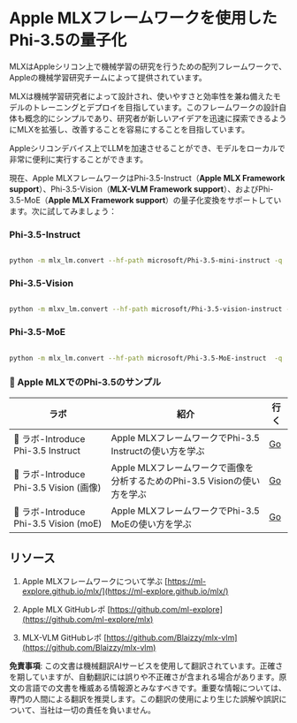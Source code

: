 # **Apple MLXフレームワークを使用したPhi-3.5の量子化**

MLXはAppleシリコン上で機械学習の研究を行うための配列フレームワークで、Appleの機械学習研究チームによって提供されています。

MLXは機械学習研究者によって設計され、使いやすさと効率性を兼ね備えたモデルのトレーニングとデプロイを目指しています。このフレームワークの設計自体も概念的にシンプルであり、研究者が新しいアイデアを迅速に探索できるようにMLXを拡張し、改善することを容易にすることを目指しています。

Appleシリコンデバイス上でLLMを加速させることができ、モデルをローカルで非常に便利に実行することができます。

現在、Apple MLXフレームワークはPhi-3.5-Instruct（**Apple MLX Framework support**）、Phi-3.5-Vision（**MLX-VLM Framework support**）、およびPhi-3.5-MoE（**Apple MLX Framework support**）の量子化変換をサポートしています。次に試してみましょう：

### **Phi-3.5-Instruct**

```bash

python -m mlx_lm.convert --hf-path microsoft/Phi-3.5-mini-instruct -q

```

### **Phi-3.5-Vision**

```bash

python -m mlxv_lm.convert --hf-path microsoft/Phi-3.5-vision-instruct -q

```

### **Phi-3.5-MoE**

```bash

python -m mlx_lm.convert --hf-path microsoft/Phi-3.5-MoE-instruct  -q

```

### **🤖 Apple MLXでのPhi-3.5のサンプル**

| ラボ    | 紹介 | 行く |
| -------- | ------- |  ------- |
| 🚀 ラボ-Introduce Phi-3.5 Instruct  | Apple MLXフレームワークでPhi-3.5 Instructの使い方を学ぶ   |  [Go](../../../../../code/09.UpdateSamples/Aug/mlx-phi35-instruct.ipynb)    |
| 🚀 ラボ-Introduce Phi-3.5 Vision (画像) | Apple MLXフレームワークで画像を分析するためのPhi-3.5 Visionの使い方を学ぶ     |  [Go](../../../../../code/09.UpdateSamples/Aug/mlx-phi35-vision.ipynb)    |
| 🚀 ラボ-Introduce Phi-3.5 Vision (moE)   | Apple MLXフレームワークでPhi-3.5 MoEの使い方を学ぶ  |  [Go](../../../../../code/09.UpdateSamples/Aug/mlx-phi35-moe.ipynb)    |

## **リソース**

1. Apple MLXフレームワークについて学ぶ [https://ml-explore.github.io/mlx/](https://ml-explore.github.io/mlx/)

2. Apple MLX GitHubレポ [https://github.com/ml-explore](https://github.com/ml-explore/mlx)

3. MLX-VLM GitHubレポ [https://github.com/Blaizzy/mlx-vlm](https://github.com/Blaizzy/mlx-vlm)

**免責事項**:
この文書は機械翻訳AIサービスを使用して翻訳されています。正確さを期していますが、自動翻訳には誤りや不正確さが含まれる場合があります。原文の言語での文書を権威ある情報源とみなすべきです。重要な情報については、専門の人間による翻訳を推奨します。この翻訳の使用により生じた誤解や誤訳について、当社は一切の責任を負いません。